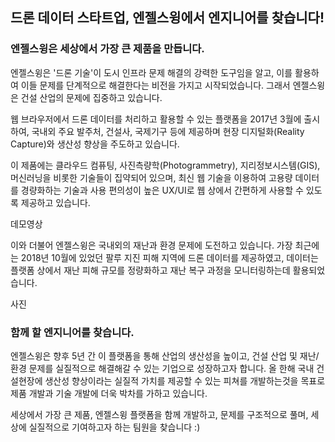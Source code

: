 ## 드론 데이터 스타트업, 엔젤스윙에서 엔지니어를 찾습니다!

### 엔젤스윙은 세상에서 가장 큰 제품을 만듭니다.

엔젤스윙은 '드론 기술'이 도시 인프라 문제 해결의 강력한 도구임을 알고, 이를 활용하여 이들 문제를 단계적으로 해결한다는 비전을 가지고 시작되었습니다. 그래서 엔젤스윙은 건설 산업의 문제에 집중하고 있습니다. 

웹 브라우저에서 드론 데이터를 처리하고 활용할 수 있는 플랫폼을 2017년 3월에 출시하여, 국내외 주요 발주처, 건설사, 국제기구 등에 제공하며 현장 디지털화(Reality Capture)와 생산성 향상을 주도하고 있습니다. 

이 제품에는 클라우드 컴퓨팅, 사진측량학(Photogrammetry), 지리정보시스템(GIS), 머신러닝을 비롯한 기술들이 집약되어 있으며, 최신 웹 기술을 이용하여 고용량 데이터를 경량화하는 기술과 사용 편의성이 높은 UX/UI로 웹 상에서 간편하게 사용할 수 있도록 제공하고 있습니다.

데모영상 

이와 더불어 엔젤스윙은 국내외의 재난과 환경 문제에 도전하고 있습니다. 가장 최근에는 2018년 10월에 있었던 팔루 지진 피해 지역에 드론 데이터를 제공하였고, 데이터는 플랫폼 상에서 재난 피해 규모를 정량화하고 재난 복구 과정을 모니터링하는데 활용되었습니다. 

사진

### 함께 할 엔지니어를 찾습니다.

엔젤스윙은 향후 5년 간 이 플랫폼을 통해 산업의 생산성을 높이고, 건설 산업 및 재난/환경 문제를 실질적으로 해결해갈 수 있는 기업으로 성장하고자 합니다. 올 한해 국내 건설현장에 생산성 향상이라는 실질적 가치를 제공할 수 있는 피쳐를 개발하는것을 목표로 제품 개발과 기술 개발에 더욱 박차를 가하고 있습니다. 

세상에서 가장 큰 제품, 엔젤스윙 플랫폼을 함께 개발하고, 문제를 구조적으로 풀며, 세상에 실질적으로 기여하고자 하는 팀원을 찾습니다 :)
